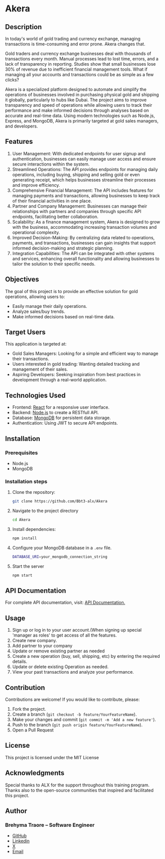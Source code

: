 # Akera 

## Description
In today's world of gold trading and currency exchange, managing transactions is time-consuming and error prone. Akera changes that.

Gold traders and currency exchange businesses deal with thousands of transactions every month. Manual processes lead to lost time, errors, and a lack of transparency in reporting.
Studies show that small businesses lose 30% of revenue due to inefficient financial management tools.
What if managing all your accounts and transactions could be as simple as a few clicks?

Akera is a specialized platform designed to automate and simplify the operations of businesses involved in purchasing physical gold and shipping it globally, particularly to hubs like Dubai. The project aims to improve transparency and speed of operations while allowing users to track their performance and make informed decisions through analyses based on accurate and real-time data. Using modern technologies such as Node.js, Express, and MongoDB, Akera is primarily targeted at gold sales managers, and developers.

## Features
1. User Management: With dedicated endpoints for user signup and authentication, businesses can easily manage user access and ensure secure interactions within the system.
2. Streamlined Operations: The API provides endpoints for managing daily operations, including buying, shipping and selling gold or even generating receipt, which helps businesses streamline their processes and improve efficiency.
3. Comprehensive Financial Management: The API includes features for managing payments and transactions, allowing businesses to keep track of their financial activities in one place.
4. Partner and Company Management: Businesses can manage their relationships with partners and companies through specific API endpoints, facilitating better collaboration.
5. Scalability: As a finance management system, Akera is designed to grow with the business, accommodating increasing transaction volumes and operational complexity.
6. Improved Decision-Making: By centralizing data related to operations, payments, and transactions, businesses can gain insights that support informed decision-making and strategic planning.
7. Integration Capabilities: The API can be integrated with other systems and services, enhancing overall functionality and allowing businesses to tailor the solution to their specific needs.

## Objectives
The goal of this project is to provide an effective solution for gold operations, allowing users to:
- Easily manage their daily operations.
- Analyze sales/buy trends.
- Make informed decisions based on real-time data.

## Target Users
This application is targeted at:
- Gold Sales Managers: Looking for a simple and efficient way to manage their transactions.
- Users interested in gold trading: Wanting detailed tracking and management of their sales.
- Aspiring Developers: Seeking inspiration from best practices in development through a real-world application.

## Technologies Used
- Frontend: [React](https://reactjs.org/) for a responsive user interface.
- Backend: [Node.js](https://expressjs.com/) to create a RESTfull API.
- Database: [MongoDB](https://www.mongodb.com/) for persistent data storage.
- Authentication: Using JWT to secure API endpoints.

## Installation
### Prerequisites
- Node.js
- MongoDB

### Installation steps
1. Clone the repository:
   ```bash
   git clone https://github.com/Bbt3-alx/Akera
   ```
2. Navigate to the project directory
   ```bash
   cd Akera
   ```
3. Install dependencies:
   ```bash
   npm install
   ```
4. Configure your MongoDB database in a `.env` file.
   ```bash
   DATABASE_URI=your_mongodb_connection_string
   ```

6. Start the server
   ```bash
   npm start
   ```

## API Documentation
For complete API documentation, visit: [API Documentation.](https://akera.onrender.com/api-docs/)

## Usage
1. Sign up or log in to your user account.(When signing up special 'manager as roles' to get access of all the features.
2. Create new company.
3. Add partner to your company
4. Update or remove existing partner as needed 
5. Create a new operation (buy, sell, shipping, etc) by entering the required details.
6. Update or delete existing Operation as needed.
7. View your past transactions and analyze your performance.

## Contribution
Contributions are welcome! If you would like to contribute, please:

1. Fork the project.
2. Create a branch (`git checkout -b feature/YourFeatureName`).
3. Make your changes and commit (`git commit -m 'Add a new feature'`).
4. Push to the branch (`git push origin feature/YourFeatureName`).
5. Open a Pull Request

## License
This project is licensed under the MIT License

## Acknowledgments
Special thanks to ALX for the support throughout this training program. Thanks also to the open-source communities that inspired and facilitated this project.

## Author
### Brehyma Traore – Software Engineer
- [GitHub](https://github.com/Bbt3-alx)
- [Linkedin](https://linkedin.com/behymatraore)
- [X](https://x.com/BrehymaTraore)
- [Email](brehymatraore50@gmail.com)
